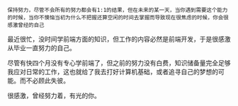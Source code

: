 ```
保持努力，尽管不会所有的努力都会有1:1的结果，但在未来的某一天，当你遇到需要这个能力的时候，当你不懊恼当初为什么不把握还算空闲的时间去掌握而导致现在很焦虑的时候，你会很感激曾经的自己
```

最近很忙，没时间学前端方面的知识，但工作的内容必然是前端开发，于是很感激从毕业一直努力的自己。

尽管有快四个月没有专心学前端了，但之前的努力没有白费，知识储备量完全足够我应对日常的工作，这也就给了我去打好计算机基础，或者追寻自己的梦想的可能。而不必顾此失彼。

很感激，曾经努力着，有光的你。